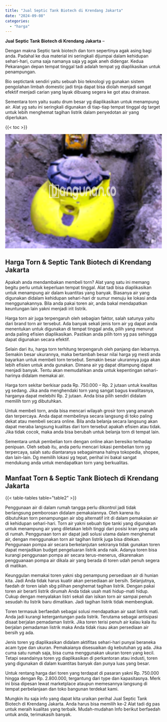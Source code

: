 ```yaml
---
title: "Jual Septic Tank Biotech di Krendang Jakarta"
date: "2024-09-08"
categories: 
  - "harga"
---
```


**Jual Septic Tank Biotech di Krendang Jakarta** –

Dengan makna Septic tank biotech dan torn sepertinya agak asing bagi anda. Padahal ke dua material ini seringkali dijumpai dalam kehidupan sehari-hari, cuma saja namanya saja yg agak aneh didengar. Kedua Pekarangan depan tempat tinggal tadi adalah tempat yg diaplikasikan untuk penampungan.

Bio septictank sendiri yaitu sebuah bio teknologi yg gunakan sistem pengolahan limbah domestic jadi tinja dapat bisa diolah menjadi sangat efektif menjadi carian yang layak dibuang segera ke got atau drainase.

Sementara torn yaitu suatu drum besar yg diaplikasikan untuk menampung air. Alat yg satu ini seringkali digunakan di tiap-tiap tempat tinggal dg target untuk lebih menghemat tagihan listrik dalam penyedotan air yang diperlukan.

{{< toc >}}

![Jual Septic Tank Biotech di Krendang Jakarta](/images/jual-bio-septictank-43.png)

## Harga Torn & Septic Tank Biotech di Krendang Jakarta

Apakah anda mendambakan membeli torn? Alat yang satu ini memang begitu perlu untuk keperluan tempat tinggal. Alat tadi bisa diaplikasikan untuk menampung air dalam kuantitas yang banyak. Biasanya air yang digunakan didalam kehidupan sehari-hari dr sumur menuju ke lokasi anda menggunakannya. Bila anda pakai toren air, anda bakal mendapatkan keuntungan lain yakni menjadi irit listrik.

Harga torn air juga terpengaruh oleh sebagian faktor, salah satunya yaitu dari brand torn air tersebut. Ada banyak sekali jenis torn air yg dapat anda menentukan untuk digunakan di tempat tinggal anda, pilih yang menurut anda paling efisien diaplikasikan. Pastikan anda pilih torn yg pas sehingga dapat digunakan secara efektif.

Selain dari itu, harga torn terhitung terpengaruh oleh panjang dan lebarnya. Semakin besar ukurannya, maka bertambah besar nilai harga yg mesti anda bayarkan untuk membeli torn tersebut. Semakin besar ukurannya juga akan lebih efisien untuk anda gunakan. Dimana air yg dapat ditampung dapat menjadi banyak. Tentu akan memudahkan anda untuk kepentingan sehari-harinya didalam memakai air.

Harga torn sekitar berkisar pada Rp. 750.000 – Rp. 2 jutaan untuk kwalitas yg sedang. Jika anda menghendaki torn yang sangat bagus kwalitasnya, harganya dapat melebihi Rp. 2 jutaan. Anda bisa pilih sendiri didalam memilih torn yg dibutuhkan.

Untuk membeli torn, anda bisa mencari wilayah grosir torn yang amanah dan terpercaya. Anda dapat membelinya secara langsung di toko paling dekat atau membeli secara online. Bila anda belanja secara langsung akan dapat meraba langsung kualitas dari torn tersebut apakah efisien atau tidak. Jika tidak cocok, maka anda bisa berubah untuk belanja torn di tempat lain.

Sementara untuk pembelian torn dengan online akan beresiko terhadap penipuan. Oleh sebab itu, anda perlu mencari lokasi pembelian torn yg terpercaya, salah satu diantaranya sebagaimana halnya tokopedia, shopee, dan lain-lain. Dg memilih lokasi yg tepat, perihal ini bakal sangat mendukung anda untuk mendapatkan torn yang berkualitas.

## Manfaat Torn & Septic Tank Biotech di Krendang Jakarta

{{< table-tables table="table2" >}}

Penggunaan air di dalam rumah tangga perlu dikontrol jadi tidak berlangsung pemborosan didalam pemakaiannya. Oleh karena itu dibutuhkan torn penampungan air sbg alternatif irit di dalam pemakaian air di kehidupan sehari-hari. Torn air yakni sebuah tipe tanki yang digunakan untuk menampung air yang diletakan lebih tinggi dari posisi kran yang ada di rumah. Penggunaan torn air dapat jadi solusi utama dalam menghemat air, dengan menggunakan torn air tagihan listrik juga bisa ditekan. Penggunaan pompa air secara berkelanjutan sekiranya tidak gunakan toren dapat menjadikan budget pengeluaran listrik anda naik. Adanya toren bisa kurangi penggunaan pompa air secara terus-menerus, dikarenakan pengguanaan pompa air dikala air yang berada di toren udah penuh segera di matikan.

Keunggulan memakai toren yakni sbg penampung persediaan air di hunian kita. Jadi Anda tidak harus kuatir akan persediaan air bersih. Selanjutnya, faedah dr toren ialah sbg pilihan penghemat tagihan listrik. Dengan pakai toren air berarti listrik dirumah Anda tidak usah mati hidup-mati hidup. Cukup dengan menyalakan listri sekali dan isikan torn air sampai penuh sesudah itu listrik baru dimatikan. Jadi tagihan listrik tidak membengkak.

Toren termasuk berfaedah sebagai solusi mendapatkan air saat listrik mati. Anda jadi kurangi ketergantungan pada listrik. Terutama sebagai antisipasi disaat berjalan pemadaman listrik. Jika toren terisi penuh air kalau kala itu berjalan pemadaman listrik maka Anda tidak risau akan persediaan air bersih yg ada.

Jenis toren yg diaplikasikan didalam aktifitas sehari-hari punyai beraneka acam type dan ukuran. Pemakaianya disesuaikan dg kebutuhan yg ada. Jika cuma satu rumah saja, bisa cuma menggunakan ukuran toren yang kecil. Tetapi seandainya toren yg diaplikasikan di perkantoran atau industi, toren yang digunakan di dalam kuantitas banyak dan punya luas yang besar.

Untuk rentang harga dari toren yang terdapat di pasaran yakni Rp. 750.000 hingga dengan Rp. 2.800.000, tergantung dari type dan kapasitasnya. Merk ini bisa dipesan lewat marketplace ataupun memesannya langsung di tempat perbelanjaan dan toko bangunan terdekat kami.

Mungkin itu saja info yang dapat kita uraikan perihal Jual Septic Tank Biotech di Krendang Jakarta. Anda harus bisa memilih ke-2 Alat tadi dg pas untuk meraih kualitas yang terbaik. Mudah-mudahan Info berikut berfaedah untuk anda, terimakasih banyak.
